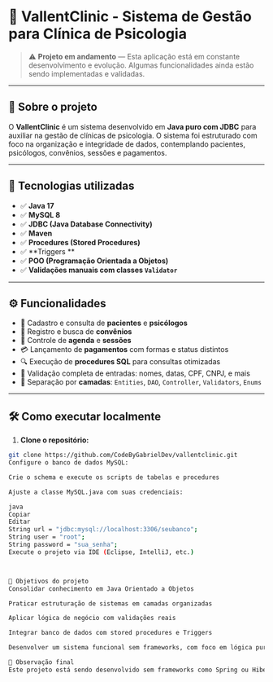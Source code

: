 # 🧠 VallentClinic - Sistema de Gestão para Clínica de Psicologia

> ⚠️ **Projeto em andamento** — Esta aplicação está em constante desenvolvimento e evolução. Algumas funcionalidades ainda estão sendo implementadas e validadas.

---

## 📌 Sobre o projeto

O **VallentClinic** é um sistema desenvolvido em **Java puro com JDBC** para auxiliar na gestão de clínicas de psicologia. O sistema foi estruturado com foco na organização e integridade de dados, contemplando pacientes, psicólogos, convênios, sessões e pagamentos.

---

## 🚀 Tecnologias utilizadas

- ✅ **Java 17**
- ✅ **MySQL 8**
- ✅ **JDBC (Java Database Connectivity)**
- ✅ **Maven**
- ✅ **Procedures (Stored Procedures)**
- ✅ **Triggers **
- ✅ **POO (Programação Orientada a Objetos)**
- ✅ **Validações manuais com classes `Validator`**

---

## ⚙️ Funcionalidades

- 👥 Cadastro e consulta de **pacientes** e **psicólogos**
- 📑 Registro e busca de **convênios**
- 📆 Controle de **agenda** e **sessões**
- 💳 Lançamento de **pagamentos** com formas e status distintos
- 🔍 Execução de **procedures SQL** para consultas otimizadas
- 🧪 Validação completa de entradas: nomes, datas, CPF, CNPJ, e mais
- 📁 Separação por **camadas**: `Entities`, `DAO`, `Controller`, `Validators`, `Enums`

---


## 🛠 Como executar localmente

1. **Clone o repositório:**

```bash
git clone https://github.com/CodeByGabrielDev/vallentclinic.git
Configure o banco de dados MySQL:

Crie o schema e execute os scripts de tabelas e procedures

Ajuste a classe MySQL.java com suas credenciais:

java
Copiar
Editar
String url = "jdbc:mysql://localhost:3306/seubanco";
String user = "root";
String password = "sua_senha";
Execute o projeto via IDE (Eclipse, IntelliJ, etc.)



🎯 Objetivos do projeto
Consolidar conhecimento em Java Orientado a Objetos

Praticar estruturação de sistemas em camadas organizadas

Aplicar lógica de negócio com validações reais

Integrar banco de dados com stored procedures e Triggers

Desenvolver um sistema funcional sem frameworks, com foco em lógica pura

📌 Observação final
Este projeto está sendo desenvolvido sem frameworks como Spring ou Hibernate intencionalmente, para aprofundar o domínio da linguagem Java, JDBC e a lógica aplicada em cada etapa do processo de desenvolvimento.
